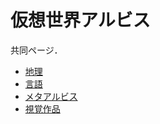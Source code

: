 # 仮想世界アルビス

共同ページ．

* [地理](/Alubis-geo/)
* [言語](/Alubis-lang/)
* [メタアルビス](/Alubis-meta/)
* [視覚作品](/Alubs-artworks/)
